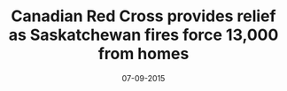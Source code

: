 ---
layout: project
title: 'Canadian Red Cross provides relief as Saskatchewan fires force 13,000 from homes'
caption: 2015 Saskatchewan Wildfire Evacuation, the largest in provincial history
description: >
  The Canadian Red Cross Disaster Management team assisted more than 7,800 people evacuated from the province's northern region, running five shelter locations providing items such as cots, blankets, hygiene kits and nutritious meals to help keep people as comfortable as possible. 280 trained Red Cross personnel were involved from across Canada on the ground for the response with many others coordinating from a distance.
date: '07-09-2015'
image: 
  path: /assets/img/projects/wd2019-960.png
  srcset: 
    1920w: /assets/img/projects/wd2019-960.png
    960w:  /assets/img/projects/wd2019-480.png
    480w:  /assets/img/projects/wd2019-240.png
links:
  - title: Link to News Article
    url: https://www.redcross.ca/about-us/red-cross-stories/2015/red-cross-provides-relief-as-saskatchewan-fires-force-13-000-from-homes
sitemap: false
---